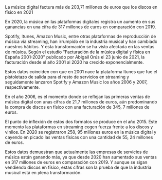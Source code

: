 La música digital factura más de 203,71 millones de euros que los discos en físico en 2021

En 2020, la música en las plataformas digitales registra un aumento en sus ganancias en una cifra de 317 millones de euros en comparación con 2019.


Spotify, Itunes, Amazon Music, entre otras plataformas de reproducción de música vía streaming, han irrumpido en la industria musical y han cambiado nuestros hábitos.  Y esta transformación se ha visto afectada en las ventas de música. Según el estudio “Facturación de la música digital y física en España 2001-2020” publicado por  Abigail Orús el 23 junio de 2021, la facturación desde el año 2001 al 2020 ha crecido exponencialmente. 

Estos datos coinciden con que en 2001 nace la plataforma Itunes que fue el pistoletazo de salida para el resto de servicios en streaming y seguidamente lanzaron Spotify y Amazon Music los años 2006 y 2007, respectivamente. 

En el año 2006, es el momento donde se reflejan las primeras ventas de música digital con unas cifras de 21,7 millones de euros, aún predominando la compra de discos en físico con una facturación de 345, 7 millones de euros. 

El punto de inflexión de estos dos formatos se produce en el año 2015. Este momento las plataformas en streaming cogen fuerza frente a los discos y vinilos. En 2020 se registraron 258, 95 millones euros en la música digital y cayendo en picado las ventas físicas con una cantidad de 55, 24 millones de euros.

Estos datos demuestran que actualmente las empresas de servicios de música están ganando más, ya que desde 2020 han aumentado sus ventas en 317 millones de euros en comparación con 2019. Y aunque se sigan vendiendo discos en físico, estas cifras son la prueba de que la industria musical está en plena transformación.
